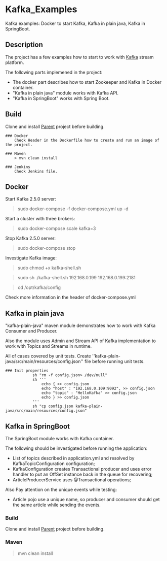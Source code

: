 # Kafka_Examples
Kafka examples: Docker to start Kafka, Kafka in plain java, Kafka in SpringBoot.

## Description
The project has a few examples how to start to work with <a href="https://kafka.apache.org/">Kafka</a> stream platform.

The following parts implemened in the project:
* The docker part describes how to start Zookeeper and Kafka in Docker container.
* "Kafka in plain java" module works with Kafka API.
* "Kafka in SpringBoot" works with Spring Boot.

## Build

Clone and install <a href="https://github.com/StepanMelnik/Parent.git">Parent</a> project before building.

	### Docker
		Check Header in the Dockerfile how to create and run an image of the project.

	### Maven
		> mvn clean install

	### Jenkins
		Check Jenkins file.


## Docker

Start Kafka 2.5.0 server: 
> sudo docker-compose -f docker-compose.yml up -d

Start a cluster with three brokers:
> sudo docker-compose scale kafka=3 

Stop Kafka 2.5.0 server: 
> sudo docker-compose stop

Investigate Kafka image:
> sudo chmod +x kafka-shell.sh

> sudo sh ./kafka-shell.sh 192.168.0.199 192.168.0.199:2181

> cd /opt/kafka/config

Check more information in the header of docker-compose.yml

## Kafka in plain java
"kafka-plain-java" maven module demonstrates how to work with Kafka Consumer and Producer.

Also the module uses Admin and Stream API of Kafka implementation to work with Topics and Streams in runtime.

All of cases covered by unit tests. Create ''kafka-plain-java/src/main/resources/config.json'' file before running unit tests.

	### Init properties
				sh "rm -f config.json> /dev/null"
				sh '''
					echo { >> config.json
					echo "host" : "192.168.0.109:9092", >> config.json
					echo "topic" : "HelloKafka" >> config.json
					echo } >> config.json
				'''
				sh "cp config.json kafka-plain-java/src/main/resources/config.json"


## Kafka in SpringBoot

The SpringBoot module works with Kafka container. 

The following should be investigated before running the application:
* List of topics described in application.yml and resolved by KafkaTopicConfiguration configuration;
* KafkaConfiguration creates Transactional producer and uses error handler to put an OffSet instance back in the queue for recovering;
* ArticleProducerService uses @Transactional operations;

Also Pay attention on the unique events while testing:
* Article pojo use a unique name, so producer and consumer should get the same article while sending the events.

### Build

Clone and install <a href="https://github.com/StepanMelnik/Parent.git">Parent</a> project before building.

### Maven
> mvn clean install
